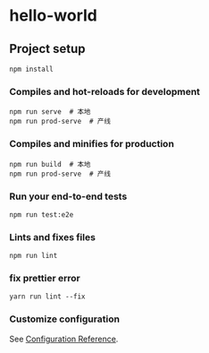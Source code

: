 # hello-world

## Project setup
```
npm install
```

### Compiles and hot-reloads for development
```
npm run serve  # 本地
npm run prod-serve  # 产线
```

### Compiles and minifies for production
```
npm run build  # 本地
npm run prod-serve  # 产线
```

### Run your end-to-end tests
```
npm run test:e2e
```

### Lints and fixes files
```
npm run lint
```

### fix prettier error
```
yarn run lint --fix
```

### Customize configuration
See [Configuration Reference](https://cli.vuejs.org/config/).
